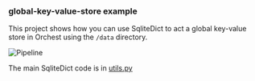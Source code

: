### global-key-value-store example

This project shows how you can use SqliteDict to act a global key-value store in Orchest using the `/data` directory.

![Pipeline](https://pviz.orchest.io/?pipeline=https://github.com/orchest-examples/global-key-value-store/blob/master/main.orchest)

The main SqliteDict code is in [utils.py](utils.py)

